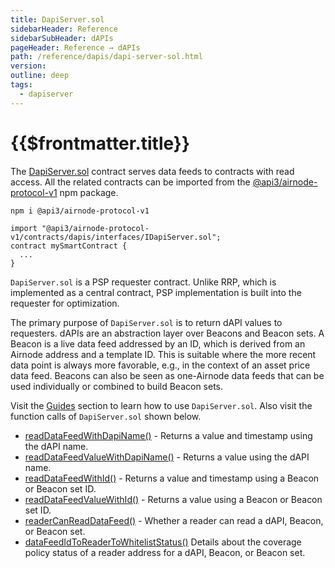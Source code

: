 ```yaml
---
title: DapiServer.sol
sidebarHeader: Reference
sidebarSubHeader: dAPIs
pageHeader: Reference → dAPIs
path: /reference/dapis/dapi-server-sol.html
version:
outline: deep
tags:
  - dapiserver
---
```


<VersionWarning/>

<PageHeader/>

# {{$frontmatter.title}}

The
[DapiServer.sol](https://github.com/api3dao/airnode-protocol-v1/blob/v0.5.1/contracts/dapis/DapiServer.sol)<ExternalLinkImage/>
contract serves data feeds to contracts with read access. All the related
contracts can be imported from the
[@api3/airnode-protocol-v1](https://www.npmjs.com/package/@api3/airnode-protocol-v1)<ExternalLinkImage/>
npm package.

```
npm i @api3/airnode-protocol-v1
```

```solidity
import "@api3/airnode-protocol-v1/contracts/dapis/interfaces/IDapiServer.sol";
contract mySmartContract {
  ...
}
```

`DapiServer.sol` is a PSP requester contract. Unlike RRP, which is implemented
as a central contract, PSP implementation is built into the requester for
optimization.

The primary purpose of `DapiServer.sol` is to return dAPI values to requesters.
dAPIs are an abstraction layer over Beacons and Beacon sets. A Beacon is a live
data feed addressed by an ID, which is derived from an Airnode address and a
template ID. This is suitable where the more recent data point is always more
favorable, e.g., in the context of an asset price data feed. Beacons can also be
seen as one-Airnode data feeds that can be used individually or combined to
build Beacon sets.

Visit the [Guides](/guides/dapis/) section to learn how to use `DapiServer.sol`.
Also visit the function calls of `DapiServer.sol` shown below.

- [readDataFeedWithDapiName()](./functions/read-data-feed-with-dapi-name.md) -
  Returns a value and timestamp using the dAPI name.
- [readDataFeedValueWithDapiName()](./functions/read-data-feed-value-with-dapi-name.md) -
  Returns a value using the dAPI name.
- [readDataFeedWithId()](./functions/read-data-feed-with-id.md) - Returns a
  value and timestamp using a Beacon or Beacon set ID.
- [readDataFeedValueWithId()](./functions/read-data-feed-value-with-id.md) -
  Returns a value using a Beacon or Beacon set ID.
- [readerCanReadDataFeed()](./functions/reader-can-read-datafeed.md) - Whether a
  reader can read a dAPI, Beacon, or Beacon set.
- [dataFeedIdToReaderToWhitelistStatus()](./functions/data-feed-id-to-reader-to-whitelist-status.md)
  Details about the coverage policy status of a reader address for a dAPI,
  Beacon, or Beacon set.
